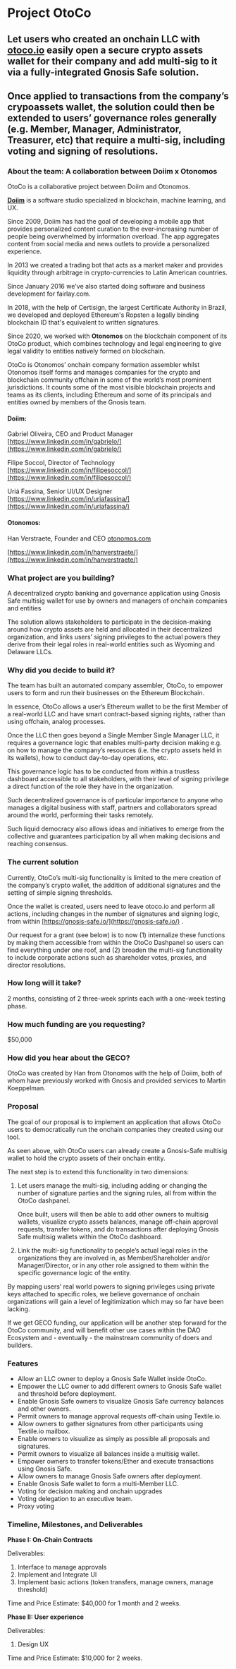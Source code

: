 # **Project OtoCo**


## Let users who created an onchain LLC with [otoco.io](https://otoco.io) easily open a secure crypto assets wallet for their company and add multi-sig to it via a fully-integrated Gnosis Safe solution. 

## Once applied to transactions from the company’s crypoassets wallet, the solution could then be extended to users’ governance roles generally (e.g. Member, Manager, Administrator, Treasurer, etc) that require a multi-sig, including voting and signing of resolutions.

### **About the team: A collaboration between Doiim x Otonomos**

OtoCo is a collaborative project between Doiim and Otonomos.

**[Doiim](https://doiim.com/)** is a software studio specialized in blockchain, machine learning, and UX. 

Since 2009, Doiim has had the goal of developing a mobile app that provides personalized content curation to the ever-increasing number of people being overwhelmed by information overload. The app aggregates content from social media and news outlets to provide a personalized experience. 

In 2013 we created a trading bot that acts as a market maker and provides liquidity through arbitrage in crypto-currencies to Latin American countries.

Since January 2016 we've also started doing software and business development for fairlay.com.

In 2018, with the help of Certisign, the largest Certificate Authority in Brazil, we developed and deployed Ethereum's Ropsten a legally binding blockchain ID that's equivalent to written signatures.

Since 2020, we worked with **Otonomos** on the blockchain component of its OtoCo product, which combines technology and legal engineering to give legal validity to entities natively formed on blockchain. 

OtoCo is Otonomos’ onchain company formation assembler whilst Otonomos itself forms and manages companies for the crypto and blockchain community offchain in some of the world’s most prominent jurisdictions.  It counts some of the most visible blockchain projects and teams as its clients, including Ethereum and some of its principals and entities owned by members of the Gnosis team.

#### **Doiim:**

Gabriel Oliveira, CEO and Product Manager [https://www.linkedin.com/in/gabrielo/](https://www.linkedin.com/in/gabrielo/) 

Filipe Soccol, Director of Technology [https://www.linkedin.com/in/filipesoccol/](https://www.linkedin.com/in/filipesoccol/) 

Uriá Fassina, Senior UI/UX Designer [https://www.linkedin.com/in/uriafassina/](https://www.linkedin.com/in/uriafassina/) 


#### **Otonomos:**
Han Verstraete, Founder and CEO [otonomos.com](https://otonomos.com) 

[https://www.linkedin.com/in/hanverstraete/](https://www.linkedin.com/in/hanverstraete/) 


### **What project are you building?**

A decentralized crypto banking and governance application using Gnosis Safe multisig wallet for use by owners and managers of onchain companies and entities

The solution allows stakeholders to participate in the decision-making around how crypto assets are held and allocated in their decentralized organization, and links users’ signing privileges to the actual powers they derive from their legal roles in real-world entities such as Wyoming and Delaware LLCs.


### **Why did you decide to build it?**

The team has built an automated company assembler, OtoCo, to empower users to form and run their businesses on the Ethereum Blockchain. 

In essence, OtoCo allows a user’s Ethereum wallet to be the first Member of a real-world LLC and have smart contract-based signing rights, rather than using offchain, analog processes.

Once the LLC then goes beyond a Single Member Single Manager LLC, it requires a governance logic that enables multi-party decision making e.g. on how to manage the company’s resources (i.e. the crypto assets held in its wallets), how to conduct day-to-day operations, etc.

This governance logic has to be conducted from within a trustless dashboard accessible to all stakeholders, with their level of signing privilege a direct function of the role they have in the organization.

Such decentralized governance is of particular importance to anyone who manages a digital business with staff, partners and collaborators spread around the world, performing their tasks remotely. 

Such liquid democracy also allows ideas and initiatives to emerge from the collective and guarantees participation by all when making decisions and reaching consensus.


### **The current solution**

Currently, OtoCo’s multi-sig functionality is limited to the mere creation of the company’s crypto wallet, the addition of additional signatures and the setting of simple signing thresholds.

Once the wallet is created, users need to leave otoco.io and perform all actions, including changes in the number of signatures and signing logic, from within [https://gnosis-safe.io/](https://gnosis-safe.io/) .

Our request for a grant (see below) is to now (1) internalize these functions by making them accessible from within the OtoCo Dashpanel so users can find everything under one roof, and (2) broaden the multi-sig functionality to include corporate actions such as shareholder votes, proxies, and director resolutions.


### **How long will it take?**

2 months, consisting of 2 three-week sprints each with a one-week testing phase.


### **How much funding are you requesting?**

$50,000


### **How did you hear about the GECO?**

OtoCo was created by Han from Otonomos with the help of Doiim, both of whom have previously worked with Gnosis and provided services to Martin Koeppelman.  


### **Proposal**

The goal of our proposal is to implement an application that allows OtoCo users to democratically run the onchain companies they created using our tool. 

As seen above, with OtoCo users can already create a Gnosis-Safe multisig wallet to hold the crypto assets of their onchain entity. 

The next step is to extend this functionality in two dimensions:



1. Let users manage the multi-sig, including adding or changing the number of signature parties and the signing rules, all from within the OtoCo dashpanel.

    Once built, users will then be able to add other owners to multisig wallets, visualize crypto assets balances, manage off-chain approval requests, transfer tokens, and do transactions after deploying Gnosis Safe multisig wallets within the OtoCo dashboard. 

2. Link the multi-sig functionality to people’s actual legal roles in the organizations they are involved in, as Member/Shareholder and/or Manager/Director, or in any other role assigned to them within the specific governance logic of the entity.

By mapping users’ real world powers to signing privileges using private keys attached to specific roles, we believe governance of onchain organizations will gain a level of legitimization which may so far have been lacking.

If we get GECO funding, our application will be another step forward for the OtoCo community, and will benefit other use cases within the DAO Ecosystem and -  eventually - the mainstream community of doers and builders.


### **Features**

*   Allow an LLC owner to deploy a Gnosis Safe Wallet inside OtoCo.
*   Empower the LLC owner to add different owners to Gnosis Safe wallet and threshold before deployment.
*   Enable Gnosis Safe owners to visualize Gnosis Safe currency balances and other owners.
*   Permit owners to manage approval requests off-chain using Textile.io.
*   Allow owners to gather signatures from other participants using Textile.io mailbox.
*   Enable owners to visualize as simply as possible all proposals and signatures.
*   Permit owners to visualize all balances inside a multisig wallet.
*   Empower owners to transfer tokens/Ether and execute transactions using Gnosis Safe.
*   Allow owners to manage Gnosis Safe owners after deployment.
*   Enable Gnosis Safe wallet to form a multi-Member  LLC.
*   Voting for decision making and onchain upgrades
*   Voting delegation to an executive team.
*   Proxy voting


### **Timeline, Milestones, and Deliverables**

**Phase I: On-Chain Contracts**

Deliverables:

1. Interface to manage approvals
2. Implement and Integrate UI
3. Implement basic actions (token transfers, manage owners, manage threshold)

Time and Price Estimate: $40,000 for 1 month and 2 weeks.

**Phase II: User experience**

Deliverables:

1. Design UX

Time and Price Estimate: $10,000 for 2 weeks.